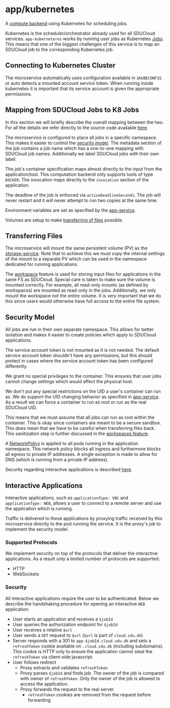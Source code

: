 # app/kubernetes

A [compute backend](../app-service) using Kubernetes for scheduling jobs.

Kubernetes is the scheduler/orchestrator already used for all SDUCloud
services. `app-kuberneteres` works by running user jobs as Kubernetes
[Jobs](https://kubernetes.io/docs/concepts/workloads/controllers/jobs-run-to-completion/).
This means that one of the biggest challenges of this service is to map an
SDUCloud job to the corresponding Kubernetes job.

## Connecting to Kubernetes Cluster

The microservice automatically uses configuration available in `$KUBECONFIG`
or auto detects a mounted account service token. When running inside
kubernetes it is important that its service account is given the appropriate
permissions.

## Mapping from SDUCloud Jobs to K8 Jobs

In this section we will briefly describe the overall mapping between the two.
For all the details we refer directly to the source code available
[here](./src/main/kotlin/dk/sdu/cloud/app/kubernetes/service/PodService.kt).

The microservice is configured to place all jobs in a specific namespace.
This makes it easier to control the [security model](#security-model). The
metadata section of the job contains a job name which has a one-to-one
mapping with SDUCloud job names. Additionally we label SDUCloud jobs with
their own label.

The job's container specification maps almost directly to the input from the
application/tool. This computation backend only supports tools of type
`DOCKER`. The invocation maps directly to the `invocation` section of the
application.

The deadline of the job is enforced via `activeDeadlineSeconds`. The job will
never restart and it will never attempt to run two copies at the same time.

Environment variables are set as specified by the
[app-service](../app-service).

Volumes are setup to make [transferring of files](#transferring-files)
possible.

## Transferring Files

The microservice will mount the same persistent volume (PV) as the
[storage-service](../storage-service). Note that to achieve this we must copy
the internal settings of the mount to a separate PV which can be used in the
namespace dedicated for running applications.

The [workspace](../storage-service/wiki/workspaces.md) feature is used for
storing input files for applications in the same FS as SDUCloud. Special care
is taken to make sure the volume is mounted correctly. For example, all
read-only mounts (as defined by workspaces) are mounted as read-only in the
jobs. Additionally, we only mount the workspace not the entire volume. It is
_very_ important that we do this since users would otherwise have full access
to the entire file system.

## Security Model

All jobs are run in their own separate namespace. This allows for better
isolation and makes it easier to create policies which apply to SDUCloud
applications.

The service account token is not mounted as it is not needed. The default
service account token shouldn't have any permissions, but this should
protect in cases where the service account token has been configured
differently.

We grant no special privileges to the container. This ensures that user jobs
cannot change settings which would affect the physical host.

We don't put any special restrictions on the UID a user's container can run
as. We do support the UID changing behavior as specified in
[app-service](../app-service/wiki/apps.md). As a result we can force a
container to run as root or run as the real SDUCloud UID.

This means that we must assume that all jobs can run as root within the
container. This is okay since containers are meant to be a secure sandbox.
This does mean that we have to be careful when transferring files back. This
sanitization step is further discussed in the [workspaces
feature](../storage-service/wiki/workspaces.md).

A
[NetworkPolicy](https://kubernetes.io/docs/concepts/services-networking/network-policies/)
is applied to all pods running in the application namespace. This network
policy blocks all ingress and furthermore blocks all egress to private IP
addresses. A single exception is made to allow for DNS (which is running from
a private IP address).

Security regarding interactive applications is described
[here](#interactive-applications).

## Interactive Applications

Interactive applications, such as `applicationType: VNC` and
`applicationType: WEB`, allows a user to connect to a remote server and use
the application which is running.

Traffic is delivered to these applications by proxying traffic received by
this microservice directly to the pod running the service. It is the proxy's
job to implement the security model.

### Supported Protocols

We implement security on top of the protocols that deliver the interactive
applications. As a result only a limited number of protocols are supported:

- HTTP
- WebSockets

### Security

All interactive applications require the user to be authenticated. Below we
describe the handshaking procedure for opening an interactive `WEB`
application.

- User starts an application and receives a `$jobId`
- User queries the authorization endpoint for `$jobId`
- User receives a relative `$url`
- User sends a `GET` request to `$url` (`$url` is part of `cloud.sdu.dk`)
- Server responds with a 301 to `app-$jobId.cloud.sdu.dk` and sets a
  `refreshToken` cookie available on `.cloud.sdu.dk` (including subdomains).
  This cookie is HTTP only to ensure the application cannot steal the
  `refreshToken` via client-side javascript.
- User follows redirect
  - Proxy extracts and validates `refreshToken`
  - Proxy parses `$jobId` and finds job. The owner of the job is compared with
    owner of `refreshToken`. Only the owner of the job is allowed to access the
    application.
  - Proxy forwards the request to the real server
    - `refreshToken` cookies are removed from the request before forwarding